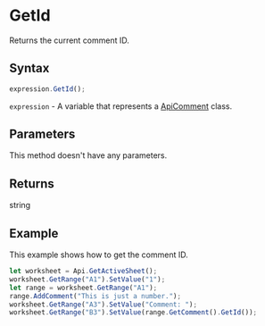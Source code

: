 # GetId

Returns the current comment ID.

## Syntax

```javascript
expression.GetId();
```

`expression` - A variable that represents a [ApiComment](../ApiComment.md) class.

## Parameters

This method doesn't have any parameters.

## Returns

string

## Example

This example shows how to get the comment ID.

```javascript editor-
let worksheet = Api.GetActiveSheet();
worksheet.GetRange("A1").SetValue("1");
let range = worksheet.GetRange("A1");
range.AddComment("This is just a number.");
worksheet.GetRange("A3").SetValue("Comment: ");
worksheet.GetRange("B3").SetValue(range.GetComment().GetId());
```
